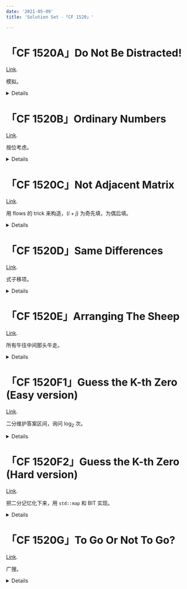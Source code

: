 ```yaml
---
date: '2021-05-09'
title: 'Solution Set -「CF 1520」'

---
```


# 「CF 1520A」Do Not Be Distracted!

[Link](https://codeforces.com/contest/1520/problem/A).

模拟。

<details>

```cpp
#include<bits/stdc++.h>
char now;
char get_char(){char res=getchar();while(res<'A' || res>'Z')	res=getchar(); return res;}
bool vis[26];
int main()
{
	int T,n;
	scanf("%d",&T);
	while(T-->0)
	{
		scanf("%d",&n);
		int ans=0;
		for(int i=1;i<=n;++i)
		{
			char cur=get_char();
			if(cur!=now)
			{
				now=cur;
				if(vis[cur-'A'])	ans=1;
			}
			vis[cur-'A']=1;
		}
		puts(ans?"NO":"YES");
		memset(vis,0,sizeof vis);
	}
	return 0;
}
```

</details>

# 「CF 1520B」Ordinary Numbers

[Link](https://codeforces.com/contest/1520/problem/B).

按位考虑。

<details>

```cpp
#include<bits/stdc++.h>
typedef long long ll;
int main()
{
	int T;
	scanf("%d",&T);
	while(T-->0)
	{
		ll ans=0,n;
		scanf("%lld",&n);
		for(ll pw=1;pw<=n;pw=pw*10+1)	for(int now=1;now<=9;++now)	if(pw*now<=n)	++ans;
		printf("%lld\n",ans);
	}
	return 0;
}
```

</details>

# 「CF 1520C」Not Adjacent Matrix

[Link](https://codeforces.com/contest/1520/problem/C).

用 flows 的 trick 来构造，$(i+j)$ 为奇先填，为偶后填。

<details>

```cpp
#include<bits/stdc++.h>
int main()
{
	int T,n;
	scanf("%d",&T);
	while(T-->0)
	{
		scanf("%d",&n);
		if(n==2)	puts("-1");
		else
		{
			int cur=0;
			static int ans[110][110];
			for(int i=1;i<=n;++i)	for(int j=1;j<=n;++j)	if((i+j)&1)	ans[i][j]=++cur;
			for(int i=1;i<=n;++i)	for(int j=1;j<=n;++j)	if((i+j)&1^1)	ans[i][j]=++cur;
			for(int i=1;i<=n;++i,puts(""))	for(int j=1;j<=n;++j)	printf("%d ",ans[i][j]);
		}
	}
	return 0;
}
```

</details>

# 「CF 1520D」Same Differences

[Link](https://codeforces.com/contest/1520/problem/D).

式子移项。

<details>

```cpp
#include<bits/stdc++.h>
typedef long long ll;
int a[200010],cnt[500010];
int main()
{
	int T,n;
	scanf("%d",&T);
	while(T-->0)
	{
		scanf("%d",&n);
		for(int i=1;i<=n;++i)	scanf("%d",&a[i]),a[i]-=i,a[i]+=200000,++cnt[a[i]];
		ll ans=0;
		for(int i=1;i<=n;++i)	ans+=cnt[a[i]]-1;
		printf("%lld\n",ans/2);
		for(int i=1;i<=n;++i)	--cnt[a[i]];
	}
	return 0;
}
```

</details>

# 「CF 1520E」Arranging The Sheep

[Link](https://codeforces.com/contest/1520/problem/E).

所有牛往中间那头牛走。

<details>

```cpp
#include<bits/stdc++.h>
typedef long long ll;
#define All(x) (x).begin(),(x).end()
int fuck[1000010];
int main()
{
	int T,n;
	scanf("%d",&T);
	while(T-->0)
	{
		scanf("%d",&n);
		int tot=0;
		for(int i=1;i<=n;++i)
		{
			char now=getchar();
			while((now^	'.') && (now^'*'))	now=getchar();
			if(now=='*')	fuck[++tot]=i;
		}
		int mpos=int(std::ceil(tot/2.0));
		ll ans=0;
		for(int i=1;i<=tot;++i)	ans+=std::abs(fuck[i]-fuck[mpos]+mpos-i);
		printf("%lld\n",ans);
	}
	return 0;
}
```

</details>

# 「CF 1520F1」Guess the K-th Zero (Easy version)

[Link](https://codeforces.com/contest/1520/problem/F1).

二分维护答案区间，询问 $\log_{2}$ 次。

<details>

```cpp
#include<bits/stdc++.h>
#define fl fflush(stdout)
int n,t,k;
int q(int l,int r){int res=0; printf("? %d %d\n",l,r); fl; scanf("%d",&res); return res;}
int main()
{
	scanf("%d %d",&n,&t);
	while(t--)
	{
		scanf("%d",&k);
		int l=1,r=n,ans=0;
		while(l<=r)
		{
			int mid=(l+r)>>1,tmp=mid-l+1-q(l,mid);
			if(tmp>=k)	r=mid-1,ans=mid;
			else	k-=tmp,l=mid+1;
		}
		printf("! %d\n",ans);
		fl;
	}
	return 0;
}
```

</details>

# 「CF 1520F2」Guess the K-th Zero (Hard version)

[Link](https://codeforces.com/contest/1520/problem/F2).

把二分记忆化下来，用 `std::map` 和 BIT 实现。

<details>

```cpp
#include<bits/stdc++.h>
#define fl fflush(stdout)
int n,t,k;
struct FWT
{
	#define l(x) ((x)&-(x))
	int tr[200010];
	FWT(){memset(tr,0,sizeof tr);}
	void i(int x){for(;x<=n;x+=l(x))	++tr[x];}
	int $(int x){int r=0; for(;x;x^=l(x))	r+=tr[x]; return r;}
	int f(int l,int r){return $(r)-$(l-1);}
}fw;
std::map<std::tuple<int,int>,int> mp;
int q(int l,int r){
	if(mp.find(std::tie(l,r))==mp.end())
	{
		int res=0;
		printf("? %d %d\n",l,r);
		fl;
		scanf("%d",&res);
		mp[std::tie(l,r)]=res;
		return res;
	}
	else	return mp[std::tie(l,r)]+fw.f(l,r);
}
int main()
{
	scanf("%d %d",&n,&t);
	while(t--)
	{
		scanf("%d",&k);
		int l=1,r=n,ans=0;
		while(l<=r)
		{
			int mid=(l+r)>>1,tmp=mid-l+1-q(l,mid);
			if(tmp>=k)	r=mid-1,ans=mid;
			else	k-=tmp,l=mid+1;
		}
		printf("! %d\n",ans);
		fl;
		fw.i(ans);
	}
	return 0;
}
```

</details>

# 「CF 1520G」To Go Or Not To Go?

[Link](https://codeforces.com/contest/1520/problem/G).

广搜。

<details>

```cpp
#include<bits/stdc++.h>
typedef long long ll;
#define sf(x) scanf("%d",&x)
#define ssf(x) scanf("%lld",&x)
const int wax[4]={1,-1,0,0},way[4]={0,0,1,-1};
int n,m;
ll w,dis0[2010][2010],dis1[2010][2010],a[2010][2010];
bool Inside(int x,int y){return !(x<1 || x>n || y<1 || y>m);}
void Compute_0()
{
	std::queue<std::tuple<int,int>> q;
	q.emplace(1,1);
	dis0[1][1]=1;
	while(!q.empty())
	{
		int nowx,nowy;
		std::tie(nowx,nowy)=q.front();
		q.pop();
		for(int k=0;k<4;++k)
		{
			int tox=nowx+wax[k],toy=nowy+way[k];
			if(Inside(tox,toy) && !dis0[tox][toy] && ~a[tox][toy])	dis0[tox][toy]=dis0[nowx][nowy]+1,q.emplace(tox,toy);
		}
	}
	for(int i=1;i<=n;++i)	for(int j=1;j<=m;++j)	--dis0[i][j];
}
void Compute_1()
{
	std::queue<std::tuple<int,int>> q;
	q.emplace(n,m);
	dis1[n][m]=1;
	while(!q.empty())
	{
		int nowx,nowy;
		std::tie(nowx,nowy)=q.front();
		q.pop();
		for(int k=0;k<4;++k)
		{
			int tox=nowx+wax[k],toy=nowy+way[k];
			if(Inside(tox,toy) && !dis1[tox][toy] && ~a[tox][toy])	dis1[tox][toy]=dis1[nowx][nowy]+1,q.emplace(tox,toy);
		}
	}
	for(int i=1;i<=n;++i)	for(int j=1;j<=m;++j)	--dis1[i][j];
}
int main()
{
	sf(n),sf(m),ssf(w);
	for(int i=1;i<=n;++i)	for(int j=1;j<=m;++j)	ssf(a[i][j]);
	Compute_0(),Compute_1();
	ll mxtmp=std::numeric_limits<ll>::max();
	ll ans=~dis0[n][m]?w*dis0[n][m]:mxtmp,ozd=mxtmp;
	for(int i=1;i<=n;++i)	for(int j=1;j<=m;++j)	if(~dis1[i][j] && a[i][j]>=1)	ozd=std::min(ozd,a[i][j]+w*dis1[i][j]);
	for(int i=1;i<=n;++i)	for(int j=1;j<=m;++j)	if(~dis0[i][j] && a[i][j]>=1 && ozd!=mxtmp)	ans=std::min(ans,w*dis0[i][j]+a[i][j]+ozd);
	if(ans==mxtmp)	puts("-1");
	else	printf("%lld\n",ans);
	return 0;
}
```

</details>